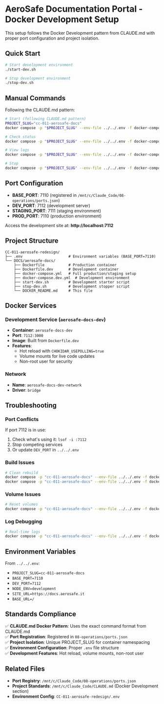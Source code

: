 # AeroSafe Documentation Portal - Docker Development Setup

This setup follows the Docker Development pattern from CLAUDE.md with proper port configuration and project isolation.

## Quick Start

```bash
# Start development environment
./start-dev.sh

# Stop development environment
./stop-dev.sh
```

## Manual Commands

Following the CLAUDE.md pattern:

```bash
# Start (following CLAUDE.md pattern)
PROJECT_SLUG="cc-011-aerosafe-docs"
docker compose -p "$PROJECT_SLUG" --env-file ../../.env -f docker-compose.dev.yml up -d

# Check status
docker compose -p "$PROJECT_SLUG" --env-file ../../.env -f docker-compose.dev.yml ps

# View logs
docker compose -p "$PROJECT_SLUG" --env-file ../../.env -f docker-compose.dev.yml logs -f

# Stop
docker compose -p "$PROJECT_SLUG" --env-file ../../.env -f docker-compose.dev.yml down
```

## Port Configuration

- **BASE_PORT**: 7110 (registered in `/mnt/c/Claude_Code/08-operations/ports.json`)
- **DEV_PORT**: 7112 (development server)
- **STAGING_PORT**: 7111 (staging environment)
- **PROD_PORT**: 7110 (production environment)

Access the development site at: **http://localhost:7112**

## Project Structure

```
CC-011-aerosafe-redesign/
├── .env                     # Environment variables (BASE_PORT=7110)
└── DOCS/aerosafe-docs/
    ├── Dockerfile           # Production container
    ├── Dockerfile.dev       # Development container
    ├── docker-compose.yml   # Full production/staging setup
    ├── docker-compose.dev.yml  # Development environment
    ├── start-dev.sh         # Development starter script
    ├── stop-dev.sh          # Development stopper script
    └── DOCKER_README.md     # This file
```

## Docker Services

### Development Service (`aerosafe-docs-dev`)
- **Container**: `aerosafe-docs-dev`
- **Port**: `7112:3000`
- **Image**: Built from `Dockerfile.dev`
- **Features**:
  - Hot reload with `CHOKIDAR_USEPOLLING=true`
  - Volume mounts for live code updates
  - Non-root user for security

### Network
- **Name**: `aerosafe-docs-dev-network`
- **Driver**: `bridge`

## Troubleshooting

### Port Conflicts
If port 7112 is in use:
1. Check what's using it: `lsof -i :7112`
2. Stop competing services
3. Or update `DEV_PORT` in `../../.env`

### Build Issues
```bash
# Clean rebuild
docker compose -p "cc-011-aerosafe-docs" --env-file ../../.env -f docker-compose.dev.yml down --volumes
docker compose -p "cc-011-aerosafe-docs" --env-file ../../.env -f docker-compose.dev.yml build --no-cache
```

### Volume Issues
```bash
# Reset volumes
docker compose -p "cc-011-aerosafe-docs" --env-file ../../.env -f docker-compose.dev.yml down --volumes --remove-orphans
```

### Log Debugging
```bash
# Real-time logs
docker compose -p "cc-011-aerosafe-docs" --env-file ../../.env -f docker-compose.dev.yml logs -f aerosafe-docs-dev
```

## Environment Variables

From `../../.env`:
- `PROJECT_SLUG=cc-011-aerosafe-docs`
- `BASE_PORT=7110`
- `DEV_PORT=7112`
- `NODE_ENV=development`
- `SITE_URL=https://docs.aerosafe.it`
- `BASE_URL=/`

## Standards Compliance

✅ **CLAUDE.md Docker Pattern**: Uses the exact command format from CLAUDE.md  
✅ **Port Registration**: Registered in `08-operations/ports.json`  
✅ **Project Isolation**: Unique PROJECT_SLUG for container namespacing  
✅ **Environment Configuration**: Proper `.env` file structure  
✅ **Development Features**: Hot reload, volume mounts, non-root user  

## Related Files

- **Port Registry**: `/mnt/c/Claude_Code/08-operations/ports.json`
- **Project Standards**: `/mnt/c/Claude_Code/CLAUDE.md` (Docker Development section)
- **Environment Config**: `CC-011-aerosafe-redesign/.env`